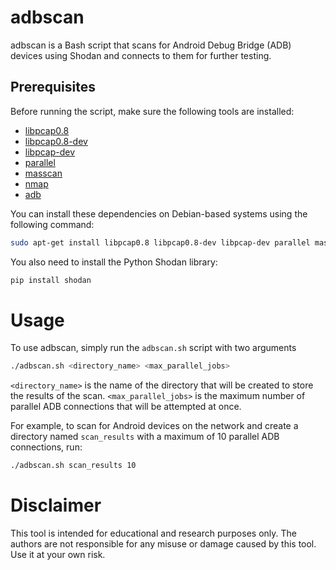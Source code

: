 # adbscan

adbscan is a Bash script that scans for Android Debug Bridge (ADB) devices using Shodan and connects to them for further testing. 

## Prerequisites

Before running the script, make sure the following tools are installed:

- [libpcap0.8](https://packages.debian.org/stretch/libpcap0.8)
- [libpcap0.8-dev](https://packages.debian.org/stretch/libpcap0.8-dev)
- [libpcap-dev](https://packages.debian.org/stretch/libpcap-dev)
- [parallel](https://www.gnu.org/software/parallel/)
- [masscan](https://github.com/robertdavidgraham/masscan)
- [nmap](https://nmap.org/)
- [adb](https://developer.android.com/studio/command-line/adb.html)

You can install these dependencies on Debian-based systems using the following command:

```sh
sudo apt-get install libpcap0.8 libpcap0.8-dev libpcap-dev parallel masscan nmap adb -y
```

You also need to install the Python Shodan library:

```sh
pip install shodan
```
# Usage

To use adbscan, simply run the `adbscan.sh` script with two arguments
```sh
./adbscan.sh <directory_name> <max_parallel_jobs>
```
`<directory_name>` is the name of the directory that will be created to store the results of the scan. `<max_parallel_jobs>` is the maximum number of parallel ADB connections that will be attempted at once.

For example, to scan for Android devices on the network and create a directory named `scan_results` with a maximum of 10 parallel ADB connections, run:

```sh
./adbscan.sh scan_results 10
```

# Disclaimer

This tool is intended for educational and research purposes only. The authors are not responsible for any misuse or damage caused by this tool. Use it at your own risk.


